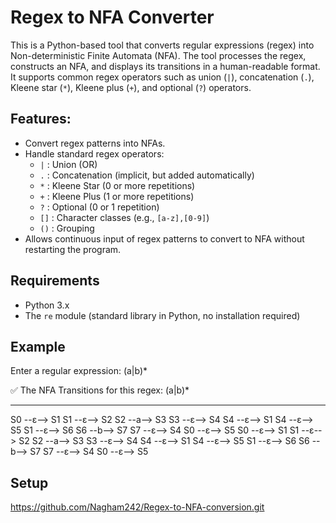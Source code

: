 # Regex to NFA Converter
This is a Python-based tool that converts regular expressions (regex) into Non-deterministic Finite Automata (NFA). The tool processes the regex, constructs an NFA, and displays its transitions in a human-readable format. It supports common regex operators such as union (`|`), concatenation (`.`), Kleene star (`*`), Kleene plus (`+`), and optional (`?`) operators.

## Features:
- Convert regex patterns into NFAs.
- Handle standard regex operators:
  - `|` : Union (OR)
  - `.` : Concatenation (implicit, but added automatically)
  - `*` : Kleene Star (0 or more repetitions)
  - `+` : Kleene Plus (1 or more repetitions)
  - `?` : Optional (0 or 1 repetition)
  - `[]` : Character classes (e.g., `[a-z],[0-9]`)
  - `()` : Grouping
- Allows continuous input of regex patterns to convert to NFA without restarting the program.

## Requirements

- Python 3.x
- The `re` module (standard library in Python, no installation required)
## Example
Enter a regular expression: (a|b)*

✅ The NFA Transitions for this regex: (a|b)*
_________________________________________________
S0 --ε--> S1
S1 --ε--> S2
S2 --a--> S3
S3 --ε--> S4
S4 --ε--> S1
S4 --ε--> S5
S1 --ε--> S6
S6 --b--> S7
S7 --ε--> S4
S0 --ε--> S5
S0 --ε--> S1
S1 --ε--> S2
S2 --a--> S3
S3 --ε--> S4
S4 --ε--> S1
S4 --ε--> S5
S1 --ε--> S6
S6 --b--> S7
S7 --ε--> S4
S0 --ε--> S5
## Setup
https://github.com/Nagham242/Regex-to-NFA-conversion.git
